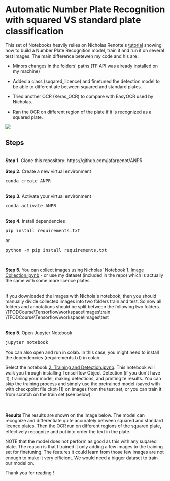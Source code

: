 # Automatic Number Plate Recognition with squared VS standard plate classification
<p>This set of Notebooks heavily relies on Nicholas Renotte's <a href="https://www.youtube.com/watch?v=0-4p_QgrdbE&t=2972sprovides">tutorial</a> showing how to build a Number Plate Recognition model, train it and run it on several test images. The main difference betewen my code and his are :
  
  - Minors changes in the folders' paths (TF API was already installed on my machine)
  
  - Added a class (suqared_licence) and finetuned the detection model to be able to differentiate between squared and standard plates.
  
  - Tried another OCR (Keras_OCR) to compare with EasyOCR used by Nicholas.
  
  - Ran the OCR on different region of the plate if it is recognized as a squared plate.
  

<img src="https://i.ibb.co/q0105tG/plates.png">

## Steps
<br />
<b>Step 1.</b> Clone this repository: https://github.com/jafarpenot/ANPR
<br/><br/>
<b>Step 2.</b> Create a new virtual environment 
<pre>
conda create ANPR
</pre> 
<br/>
<b>Step 3.</b> Activate your virtual environment
<pre>
conda activate ANPR
</pre>
<br/>
<b>Step 4.</b> Install dependencies
<pre>
pip install requirements.txt
</pre>
or
<pre>
python -m pip install requirements.txt
</pre>
<br/>


<b>Step 5.</b>
You can collect images using Nicholas' Notebook <a href="https://github.com/nicknochnack/TFODCourse/blob/main/1.%20Image%20Collection.ipynb">1. Image Collection.ipynb</a> - or use my dataset (included in the repo) which is actually the same with some more licence plates. 


<br/>
If you downloaded the images with Nichola's notebook, then you should manually divide collected images into two folders train and test. So now all folders and annotations should be split between the following two folders. <br/>
\TFODCourse\Tensorflow\workspace\images\train<br />
\TFODCourse\Tensorflow\workspace\images\test
<br/><br/>

<b>Step 5.</b> Open Jupyter Notebook
<pre>
jupyter notebook
</pre>
You can also open and run in colab. In this case, you might need to install the dependencies (requirements.txt) in colab.

Select the notebook <a href="https://github.com/jafarpenot/ANPR/blob/main/Training%20and%20Detection.ipynb">2. Training and Detection.ipynb</a>. This notebook will walk you through installing Tensorflow Object Detection (if you don't have it), training your model, making detections, and printing te results. You can skip the training process and simply use the pretrained model (saved with with checkpoint file ckpt-11) on images from the test set, or you can train it from scratch on the train set (see below).


 
<br /><br/>
<b>Results </b> The results are shown on the image below. The model can recognize and differentiate quite accurately between squared and standard licence plates. Then the OCR run on different regions of the squared plate, effectively recognize and put into order the text in the plate.


NOTE that the model does not perform as good as this with any suqared plate. The reason is that I trained it only adding a few images to the training set for finetuning. The features it could learn from those few images are not enough to make it very efficient. We would need a bigger dataset to train our model on.

Thank you for reading !

